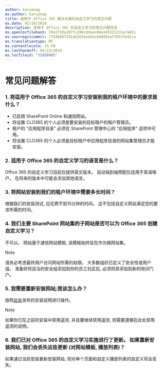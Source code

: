 ```yaml
---
author: karuanag
ms.author: karuanag
title: 适用于 Office 365 解决方案的自定义学习的常见问题
ms.date: 02/10/2019
description: 适用于 Office 365 的自定义学习的常见问题信息
ms.openlocfilehash: 7da1f3da197fc298c83eac89e3455312cba7a851
ms.sourcegitcommit: 775d6807291ab263eea5ec649d9aaf1933fb41ca
ms.translationtype: MT
ms.contentlocale: zh-CN
ms.lasthandoff: 04/23/2019
ms.locfileid: "32056005"
---
```

# <a name="frequently-asked-questions"></a>常见问题解答

### <a name="1-what-are-the-requirements-for-installing-custom-learning-for-office-365-into-my-tenant-environment"></a>1. 将适用于 Office 365 的自定义学习安装到我的租户环境中的要求是什么？

- 已启用 SharePoint Online 和通信网站。
- 将设置 CLO365 的个人必须是要安装的目标租户的租户管理员。
- 租户的 "应用程序目录" 必须在 SharePoint 管理中心的 "应用程序" 选项中可用。
- 将设置 CLO365 的个人必须是目标租户中应用程序目录的网站集管理员才能安装。

### <a name="2-what-languages-is-custom-learning-for-office-365-available-in"></a>2. 适用于 Office 365 的自定义学习的语言是什么？

Office 365 的自定义学习目前仅提供英文版本。 自动端到端预配仅适用于英语租户。 在将来的版本中可能会添加其他语言。

### <a name="3-how-long-will-it-take-to-install-the-site-in-our-tenant-environment"></a>3. 将网站安装到我们的租户环境中需要多长时间？

根据我们的安装测试, 应花费不到15分钟的时间。 这不包括自定义网站满足您的要求所需的时间。

### <a name="4-can-we-make-the-custom-learning-for-office-365-a-subsite-of-our-primary-sharepoint-site-collection"></a>4. 我们主要 SharePoint 网站集的子网站是否可以为 Office 365 创建自定义学习？

不可以。 网站基于通信网站模板, 该模板始终旨在作为根网站集。

> [!NOTE]
> 请务必考虑最终用户访问网站所需的权限。 大多数组织已定义了安全性或用户组。 准备好将适当的安全组添加到你的员工社区后, 必须将其添加到新的培训门户。

### <a name="5-i-need-to-reinstall-the-site-what-should-i-do"></a>5. 我需要重新安装网站;我该怎么办？

按照[此处](custom_provision.md)发布的安装说明进行操作。

> [!NOTE]
> 如果你已在之前的安装中禁用遥测, 并且要继续禁用遥测, 则需要遵循在此处禁用遥测的说明。

### <a name="6-we-made-updates-to-our-implementation-of-custom-learning-for-office-365-will-we-lose-these-updates-made-to-site-template-playlists-if-we-reinstall-the-site"></a>6. 我们已对 Office 365 的自定义学习实施进行了更新。 如果重新安装网站, 我们会丢失这些更新 (对网站模板, 播放列表)？

如果通过当前安装重新安装网站, 则对单个页面和自定义播放列表的自定义将会丢失。  